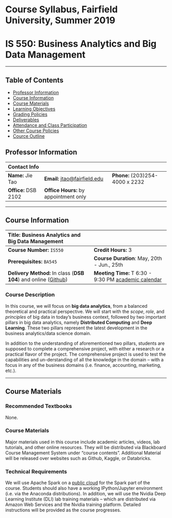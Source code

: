 # Course Syllabus, Fairfield University, Summer 2019
# IS 550: Business Analytics and Big Data Management
---

## Table of Contents
+ [Professor Information](#professor-information)
+ [Course Information](#course-information)
+ [Course Materials](#course-materials)
+ [Learning Objectives](#learning-objectives)
+ [Grading Policies](#grading-policies)
+ [Deliverables](#deliverables)
+ [Attendance and Class Participation](#attendance-and-class-participation)
+ [Other Course Policies](#other-course-policies)
+ [Cource Outline](#course-outline)

## Professor Information 
| Contact Info         |                                                                  |                                       |
|:-------------------  |:-----------------------------------------------------------------|:------------------------------------- |
| **Name:** Jie Tao    | **Email:** [jtao@fairfield.edu](mailto:jtao@fairfield.edu)       | **Phone:** (203)254-4000 x 2232       |
| **Office:** DSB 2102 | **Office Hours:** by appointment only                                                 |
---

## Course Information
| **Title:** Business Analytics and Big Data Management |  |
:--- | :--- 
**Course Number:** `IS550` | **Credit Hours:** 3 | 
**Prerequisites:** `BA545` | **Course Duration**: May, 20th -  Jun., 25th|
**Delivery Method:**  In class (**DSB 104**) and online ([Github](#)) | **Meeting Time:** T 6:30 - 9:30 PM [academic calendar](https://wiki.fairfield.edu/display/OUR/2018-2019) |

### Course Description
In this course, we will focus on __big data analytics__, from a balanced theoretical and practical perspective. We will start with the _scope_, _role_, and _principles_ of big data in today’s business context, followed by two important pillars in big data analytics, namely __Distributed Computing__ and __Deep Learning__. These two pillars represent the latest development in the business analytics/data science domain.

In addition to the understanding of aforementioned two pillars, students are supposed to complete a comprehensive project, with either a research or a practical flavor of the project. The comprehensive project is used to test the capabilities and un-derstanding of all the knowledge in the domain – with a focus in any of the business domains (i.e. finance, accounting, marketing, etc.).

---

## Course Materials
### Recommended Textbooks
None.

### Course Materials
Major materials used in this course include academic articles, videos, lab tutorials, and other online resources. They will be distributed via Blackboard Course Management System under “course contents”. Additional Material will be released over websites such as Github, Kaggle, or Databricks.

### Technical Requirements
We will use Apache Spark on a [public cloud](http://www.databricks.com/) for the Spark part of the course. Students should also have a working IPython/Jupyter environment (i.e. via the Anaconda distributions). In addition, we will use the Nvidia Deep Learning Institute (DLI) lab training materials – which are distributed via Amazon Web Services and the Nvidia training platform. Detailed instructions will be provided as the course progresses.
